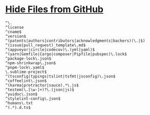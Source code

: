 # [Hide Files from GitHub](https://github.com/sindresorhus/hide-files-on-github)

```
^\.
^license
^cname$
^version$
^(patents|authors|contributors|acknowledgments|backers)(\.|$)
^(issue|pull_request)_template\.md$
^(appveyor|circle|codecov)\.(yml|yaml)$
^(yarn|Gemfile|Cargo|composer|Pipfile|pubspec)\.lock$
^package-lock\.json$
^npm-shrinkwrap\.json$
^pnpm-lock\.yaml$
\.sublime-project$
^(tsconfig|typings|tslint|tsfmt|jsconfig)\.json$
^coffeelint\.json$
^(karma|protractor|sauce).*\.js$
^testem(\.[\w-]+)?\.(json|js)$
^yuidoc\.json$
^stylelint-config\.json$
^humans\.txt
^(.*).d.ts$
```
